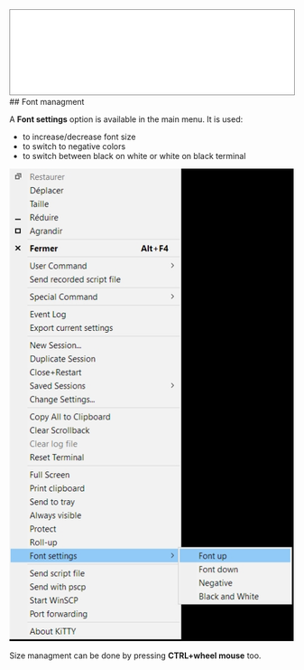 <div style="text-align: center;"><iframe src="gad.html" frameborder="0" scrolling="no" style="border: 1px solid gray; padding: 0; overflow:hidden; scrolling: no; top:0; left: 0; width: 100%;" onload="this.style.height=(this.contentWindow.document.body.scrollHeight+5)+'px';"></iframe></div>
## Font managment

A **Font settings** option is available in the main menu. It is used:

* to increase/decrease font size
* to switch to negative colors
* to switch between black on white or white on black terminal

![](../img/ex_fonts.jpg)

Size managment can be done by pressing **CTRL+wheel mouse** too.
